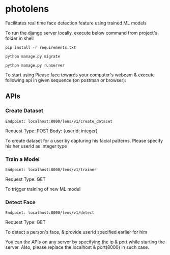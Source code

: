 # photolens

Facilitates real time face detection feature using trained ML models

To run the django server locally, execute below command from project's folder in shell

```
pip install -r requirements.txt
```

```
python manage.py migrate
```

```
python manage.py runserver
```

To start using Please face towards your computer's webcam & execute following api in given sequence (on postman or browser):


## APIs

### Create Dataset
```
Endpoint: localhost:8000/lens/v1/create_dataset
```
Request Type: POST
Body: {userId: integer}

To create dataset for a user by capturing his facial patterns. Please specify his her userId as Integer type

### Train a Model
```
Endpoint: localhost:8000/lens/v1/trainer
```
Request Type: GET

To trigger training of new ML model

### Detect Face
```
Endpoint: localhost:8000/lens/v1/detect
```
Request Type: GET

To detect a person's face, & provide userId specified earlier for him


You can the APIs on any server by specifying the ip & port while starting the server. Also, please replace the localhost
& port(8000) in such case.
